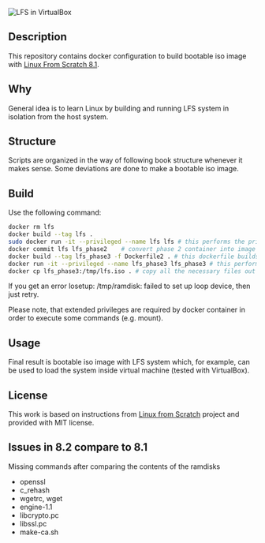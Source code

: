 ![LFS in VirtualBox](https://user-images.githubusercontent.com/1611077/33808510-16825dd2-dde8-11e7-9a1c-0ca0bc3ff2b5.png)

## Description

This repository contains docker configuration to build bootable iso image with [Linux From Scratch 8.1](http://www.linuxfromscratch.org/lfs/downloads/8.1/LFS-BOOK-8.1.pdf).

## Why

General idea is to learn Linux by building and running LFS system in isolation from the host system.

## Structure

Scripts are organized in the way of following book structure whenever it makes sense. Some deviations are done to make a bootable iso image.

## Build

Use the following command:

```sh
docker rm lfs
docker build --tag lfs .
sudo docker run -it --privileged --name lfs lfs # this performs the privileged build in the phase 2 container
docker commit lfs lfs_phase2    # convert phase 2 container into image
docker build --tag lfs_phase3 -f Dockerfile2 . # this dockerfile builds the lfs_phase3 image FROM the lfs_phase2
docker run -it --privileged --name lfs_phase3 lfs_phase3 # this performs the privileged build in the phase 3 container
docker cp lfs_phase3:/tmp/lfs.iso . # copy all the necessary files out of phase 3 container
```

If you get an error losetup: /tmp/ramdisk: failed to set up loop device, then just retry.

Please note, that extended privileges are required by docker container in order to execute some commands (e.g. mount).

## Usage

Final result is bootable iso image with LFS system which, for example, can be used to load the system inside virtual machine (tested with VirtualBox).

## License

This work is based on instructions from [Linux from Scratch](http://www.linuxfromscratch.org/lfs) project and provided with MIT license.

## Issues in 8.2 compare to 8.1

Missing commands after comparing the contents of the ramdisks

* openssl
* c_rehash
* wgetrc, wget
* engine-1.1
* libcrypto.pc
* libssl.pc
* make-ca.sh
